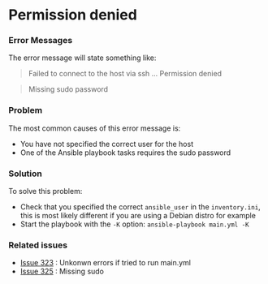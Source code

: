 # Permission denied

### Error Messages
The error message will state something like:

> Failed to connect to the host via ssh ... Permission denied

> Missing sudo password

### Problem
The most common causes of this error message is:

* You have not specified the correct user for the host
* One of the Ansible playbook tasks requires the sudo password

### Solution
To solve this problem:

* Check that you specified the correct `ansible_user` in the `inventory.ini`, this is most likely different if you are using a Debian distro for example
* Start the playbook with the `-K` option: `ansible-playbook main.yml -K`

### Related issues

* [Issue 323](https://github.com/geerlingguy/internet-pi/issues/323) : Unkonwn errors if tried to run main.yml
* [Issue 325](https://github.com/geerlingguy/internet-pi/issues/235) : Missing sudo